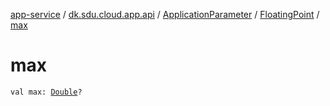 [app-service](../../../index.md) / [dk.sdu.cloud.app.api](../../index.md) / [ApplicationParameter](../index.md) / [FloatingPoint](index.md) / [max](./max.md)

# max

`val max: `[`Double`](https://kotlinlang.org/api/latest/jvm/stdlib/kotlin/-double/index.html)`?`